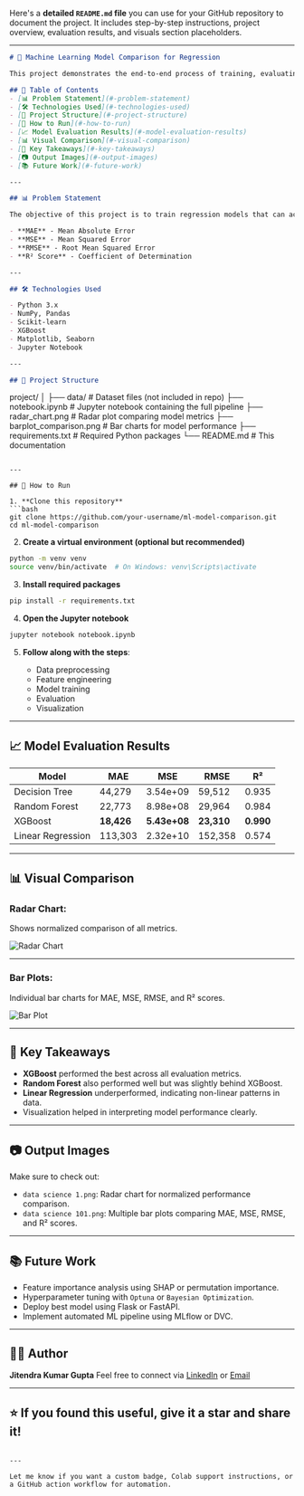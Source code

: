 Here's a **detailed `README.md` file** you can use for your GitHub repository to document the project. It includes step-by-step instructions, project overview, evaluation results, and visuals section placeholders.

---

```markdown
# 🧠 Machine Learning Model Comparison for Regression

This project demonstrates the end-to-end process of training, evaluating, and comparing different regression models to predict a continuous target variable using **Decision Tree**, **Random Forest**, **XGBoost**, and **Linear Regression**. The models are assessed based on key performance metrics, and visual comparisons are provided to identify the best model.

## 📌 Table of Contents
- [📊 Problem Statement](#-problem-statement)
- [🛠 Technologies Used](#-technologies-used)
- [📁 Project Structure](#-project-structure)
- [🚀 How to Run](#-how-to-run)
- [📈 Model Evaluation Results](#-model-evaluation-results)
- [📊 Visual Comparison](#-visual-comparison)
- [📌 Key Takeaways](#-key-takeaways)
- [📷 Output Images](#-output-images)
- [📚 Future Work](#-future-work)

---

## 📊 Problem Statement

The objective of this project is to train regression models that can accurately predict a target variable (e.g., price or sales) from structured data. We compare model performance using the following metrics:

- **MAE** - Mean Absolute Error
- **MSE** - Mean Squared Error
- **RMSE** - Root Mean Squared Error
- **R² Score** - Coefficient of Determination

---

## 🛠 Technologies Used

- Python 3.x
- NumPy, Pandas
- Scikit-learn
- XGBoost
- Matplotlib, Seaborn
- Jupyter Notebook

---

## 📁 Project Structure

```

project/
│
├── data/                        # Dataset files (not included in repo)
├── notebook.ipynb              # Jupyter notebook containing the full pipeline
├── radar\_chart.png             # Radar plot comparing model metrics
├── barplot\_comparison.png      # Bar charts for model performance
├── requirements.txt            # Required Python packages
└── README.md                   # This documentation

````

---

## 🚀 How to Run

1. **Clone this repository**  
```bash
git clone https://github.com/your-username/ml-model-comparison.git
cd ml-model-comparison
````

2. **Create a virtual environment (optional but recommended)**

```bash
python -m venv venv
source venv/bin/activate  # On Windows: venv\Scripts\activate
```

3. **Install required packages**

```bash
pip install -r requirements.txt
```

4. **Open the Jupyter notebook**

```bash
jupyter notebook notebook.ipynb
```

5. **Follow along with the steps**:

   * Data preprocessing
   * Feature engineering
   * Model training
   * Evaluation
   * Visualization

---

## 📈 Model Evaluation Results

| Model             | MAE        | MSE          | RMSE       | R²        |
| ----------------- | ---------- | ------------ | ---------- | --------- |
| Decision Tree     | 44,279     | 3.54e+09     | 59,512     | 0.935     |
| Random Forest     | 22,773     | 8.98e+08     | 29,964     | 0.984     |
| XGBoost           | **18,426** | **5.43e+08** | **23,310** | **0.990** |
| Linear Regression | 113,303    | 2.32e+10     | 152,358    | 0.574     |

---

## 📊 Visual Comparison

### Radar Chart:

Shows normalized comparison of all metrics.

![Radar Chart](./data%20science%201.png)

---

### Bar Plots:

Individual bar charts for MAE, MSE, RMSE, and R² scores.

![Bar Plot](./data%20science%20101.png)

---

## 📌 Key Takeaways

* **XGBoost** performed the best across all evaluation metrics.
* **Random Forest** also performed well but was slightly behind XGBoost.
* **Linear Regression** underperformed, indicating non-linear patterns in data.
* Visualization helped in interpreting model performance clearly.

---

## 📷 Output Images

Make sure to check out:

* `data science 1.png`: Radar chart for normalized performance comparison.
* `data science 101.png`: Multiple bar plots comparing MAE, MSE, RMSE, and R² scores.

---

## 📚 Future Work

* Feature importance analysis using SHAP or permutation importance.
* Hyperparameter tuning with `Optuna` or `Bayesian Optimization`.
* Deploy best model using Flask or FastAPI.
* Implement automated ML pipeline using MLflow or DVC.

---

## 👨‍💻 Author

**Jitendra Kumar Gupta**
Feel free to connect via [LinkedIn](https://www.linkedin.com/) or [Email](mailto:jitendraguptaaur@gmail.com)

---

## ⭐️ If you found this useful, give it a star and share it!

```

---

Let me know if you want a custom badge, Colab support instructions, or a GitHub action workflow for automation.
```
